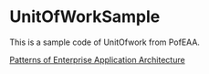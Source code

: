 # UnitOfWorkSample

This is a sample code of UnitOfwork from PofEAA.

[Patterns of Enterprise Application Architecture](https://www.amazon.com/Patterns-Enterprise-Application-Architecture-Martin/dp/0321127420)
